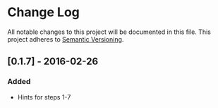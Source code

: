 # Change Log
All notable changes to this project will be documented in this file.
This project adheres to [Semantic Versioning](http://semver.org/).

## [0.1.7] - 2016-02-26
### Added
- Hints for steps 1-7
